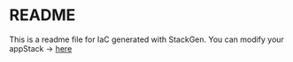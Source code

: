 # README
This is a readme file for IaC generated with StackGen.
You can modify your appStack -> [here](http://main.dev.stackgen.com/appstacks/f9dc922d-6412-4b3d-bfda-dc6d9fe6f9df)
